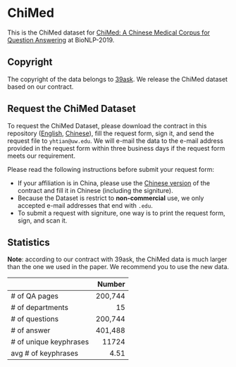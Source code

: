 # ChiMed

This is the ChiMed dataset for [ChiMed: A Chinese Medical Corpus for Question Answering](https://www.aclweb.org/anthology/W19-5027/) at BioNLP-2019.

## Copyright

The copyright of the data belongs to [39ask](http://www.39.net/). We release the ChiMed dataset based on our contract.

## Request the ChiMed Dataset

To request the ChiMed Dataset, please download the contract in this repository ([English](./User_Contract_(English).pdf), [Chinese](./ChiMed_数据集使用协议（中文）.pdf)), fill the request form, sign it, and send the request file to `yhtian@uw.edu`. We will e-mail the data to the e-mail address provided in the request form within three business days if the request form meets our requirement.

Please read the following instructions before submit your request form:
* If your affiliation is in China, please use the [Chinese version](./ChiMed_数据集使用协议（中文）.pdf) of the contract and fill it in Chinese (including the signiture).  
* Because the Dataset is restrict to **non-commercial** use, we only accepted e-mail addresses that end with `.edu`.
* To submit a request with signiture, one way is to print the request form, sign, and scan it.


## Statistics

**Note**: according to our contract with 39ask, the ChiMed data is much larger than the one we used in the paper. We recommend you to use the new data.

| | Number |
|-|-:|
| \# of QA pages | 200,744 |
| \# of departments | 15 |
| \# of questions | 200,744 |
| \# of answer | 401,488 |
| \# of unique keyphrases | 11724 |
| avg # of keyphrases | 4.51 |

